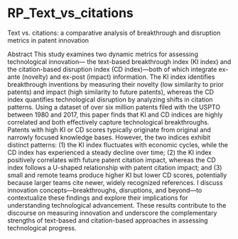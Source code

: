 # RP_Text_vs_citations
Text vs. citations: a comparative analysis of breakthrough and disruption metrics in patent innovation

Abstract
This study examines two dynamic metrics for assessing technological innovation— the text-based breakthrough index (KI index) and the citation-based disruption index (CD index)—both of which integrate ex-ante (novelty) and ex-post (impact) information. The KI index identifies breakthrough inventions by measuring their novelty (low similarity to prior patents) and impact (high similarity to future patents), whereas the CD index quantifies technological disruption by analyzing shifts in citation patterns. Using a dataset of over six million patents filed with the USPTO between 1980 and 2017, this paper finds that KI and CD indices are highly correlated and both effectively capture technological breakthroughs. Patents with high KI or CD scores typically originate from original and narrowly focused knowledge bases. However, the two indices exhibit distinct patterns: (1) the KI index fluctuates with economic cycles, while the CD index has experienced a steady decline over time; (2) the KI index positively correlates with future patent citation impact, whereas the CD index follows a U-shaped relationship with patent citation impact; and (3) small and remote teams produce higher KI but lower CD scores, potentially because larger teams cite newer, widely recognized references. I discuss innovation concepts—breakthroughs, disruptions, and beyond—to contextualize these findings and explore their implications for understanding technological advancement. These results contribute to the discourse on measuring innovation and underscore the complementary strengths of text-based and citation-based approaches in assessing technological progress.
